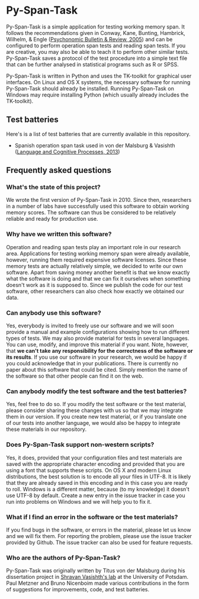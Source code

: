 Py-Span-Task
============

Py-Span-Task is a simple application for testing working memory span.  It follows the recommendations given in Conway, Kane, Bunting, Hambrick, Wilhelm, & Engle ([Psychonomic Bulletin & Review, 2005](http://link.springer.com/article/10.3758/BF03196772)) and can be configured to perform operation span tests and reading span tests.  If you are creative, you may also be able to teach it to perform other similar tests.  Py-Span-Task saves a protocol of the test procedure into a simple text file that can be further analysed in statistical programs such as R or SPSS.

Py-Span-Task is written in Python and uses the TK-toolkit for graphical user interfaces.  On Linux and OS X systems, the necessary software for running Py-Span-Task should already be installed.  Running Py-Span-Task on Windows may require installing Python (which usually already includes the TK-toolkit).

## Test batteries

Here's is a list of test batteries that are currently available in this repository.

- Spanish operation span task used in von der Malsburg & Vasishth ([Language and Cognitive Processes, 2013](http://www.tandfonline.com/doi/abs/10.1080/01690965.2012.728232))

## Frequently asked questions

### What's the state of this project?

We wrote the first version of Py-Span-Task in 2010.  Since then, researchers in a number of labs have successfully used this software to obtain working memory scores.  The software can thus be considered to be relatively reliable and ready for production use.

### Why have we written this software?

Operation and reading span tests play an important role in our research area.  Applications for testing working memory span were already available, however, running them required expensive software licenses.  Since these memory tests are actually relatively simple, we decided to write our own software.  Apart from saving money another benefit is that we know exactly what the software is doing and that we can fix it ourselves when something doesn't work as it is supposed to.  Since we publish the code for our test software, other researchers can also check how exactly we obtained our data.

### Can anybody use this software?

Yes, everybody is invited to freely use our software and we will soon provide a manual and example configurations showing how to run different types of tests.  We may also provide material for tests in several languages.  You can use, modify, and improve this material if you want.  Note, however, that **we can't take any responsibility for the correctness of the software or its results**.  If you use our software in your research, we would be happy if you could acknowledge that in your publications.  There is currently no paper about this software that could be cited.  Simply mention the name of the software so that other people can find it on the web.

### Can anybody modify the test software and the test batteries?

Yes, feel free to do so.  If you modify the test software or the test material, please consider sharing these changes with us so that we may integrate them in our version.  If you create new test material, or if you translate one of our tests into another language, we would also be happy to integrate these materials in our repository.

### Does Py-Span-Task support non-western scripts?

Yes, it does, provided that your configuration files and test materials are saved with the appropriate character encoding and provided that you are using a font that supports these scripts.  On OS X and modern Linux distributions, the best solution is to encode all your files in UTF-8.  It is likely that they are already saved in this encoding and in this case you are ready to roll.  Windows is a different matter, because (to my knowledge) it doesn't use UTF-8 by default.  Create a new entry in the issue tracker in case you run into problems on Windows and we will help you to fix it.

### What if I find an error in the software or the test materials?

If you find bugs in the software, or errors in the material, please let us know and we will fix them.  For reporting the problem, please use the issue tracker provided by Github.  The issue tracker can also be used for feature requests.

### Who are the authors of Py-Span-Task?

Py-Span-Task was originally written by Titus von der Malsburg during his dissertation project in [Shravan Vasishth's lab](http://www.ling.uni-potsdam.de/~vasishth/) at the University of Potsdam.  Paul Metzner and Bruno Nicenboim made various contributions in the form of suggestions for improvements, code, and test batteries.

